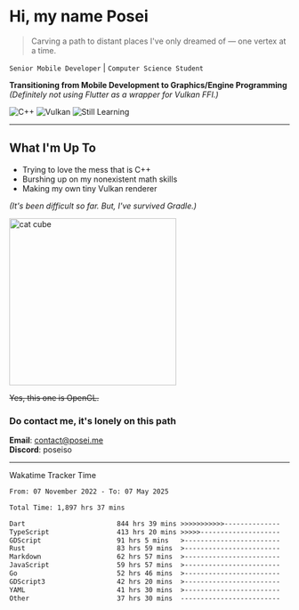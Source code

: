 # Hi, my name Posei

> Carving a path to distant places I've only dreamed of — one vertex at a time.

`Senior Mobile Developer` | `Computer Science Student`  

**Transitioning from Mobile Development to Graphics/Engine Programming**  
_(Definitely not using Flutter as a wrapper for Vulkan FFI.)_

![C++](https://img.shields.io/badge/C++-00599C?style=flat&logo=c%2B%2B&logoColor=white)
![Vulkan](https://img.shields.io/badge/Vulkan-AC162C?style=flat&logo=vulkan&logoColor=white)
![Still Learning](https://img.shields.io/badge/Still%20Learning-FFCC00?style=flat&logoColor=white)

---

## What I'm Up To
- Trying to love the mess that is C++
- Burshing up on my nonexistent math skills
- Making my own tiny Vulkan renderer

_(It's been difficult so far. But, I've survived Gradle.)_

  <img src="https://github.com/user-attachments/assets/54c92bc8-af3e-4bf1-b442-e889f1c01633" width="300" alt="cat cube" />

~~Yes, this one is OpenGL.~~  

### Do contact me, it's lonely on this path 

**Email**: [contact@posei.me](mailto:contact@posei.me)  
**Discord**: poseiso

---

Wakatime Tracker Time

<!--START_SECTION:waka-->

```txt
From: 07 November 2022 - To: 07 May 2025

Total Time: 1,897 hrs 37 mins

Dart                       844 hrs 39 mins >>>>>>>>>>>--------------   44.52 %
TypeScript                 413 hrs 20 mins >>>>>--------------------   21.79 %
GDScript                   91 hrs 5 mins   >------------------------   04.80 %
Rust                       83 hrs 59 mins  >------------------------   04.43 %
Markdown                   62 hrs 57 mins  >------------------------   03.32 %
JavaScript                 59 hrs 57 mins  >------------------------   03.16 %
Go                         52 hrs 46 mins  >------------------------   02.78 %
GDScript3                  42 hrs 20 mins  >------------------------   02.23 %
YAML                       41 hrs 30 mins  >------------------------   02.19 %
Other                      37 hrs 30 mins  -------------------------   01.98 %
```

<!--END_SECTION:waka-->
